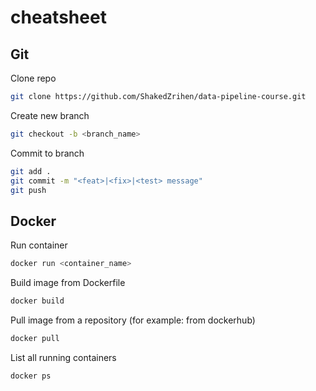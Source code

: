# cheatsheet

## Git

Clone repo

```bash
git clone https://github.com/ShakedZrihen/data-pipeline-course.git
```

Create new branch

```bash
git checkout -b <branch_name>
```

Commit to branch

``` bash
git add . 
git commit -m "<feat>|<fix>|<test> message"
git push
```

## Docker

Run container

```bash
docker run <container_name>
```

Build image from Dockerfile

```bash
docker build 
```

Pull image from a repository (for example: from dockerhub)

```bash
docker pull
```

List all running containers

```bash
docker ps
```
